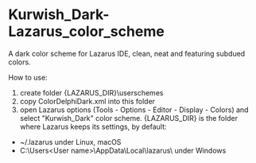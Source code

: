 # Kurwish_Dark-Lazarus_color_scheme
A dark color scheme for Lazarus IDE, clean, neat and featuring subdued colors.

How to use:
1. create folder {LAZARUS_DIR}\userschemes
2. copy ColorDelphiDark.xml into this folder
3. open Lazarus options (Tools - Options - Editor - Display - Colors) and select "Kurwish_Dark" color scheme.
{LAZARUS_DIR} is the folder where Lazarus keeps its settings, by default:
- ~/.lazarus under Linux, macOS
- C:\Users\<User name>\AppData\Local\lazarus\ under Windows
